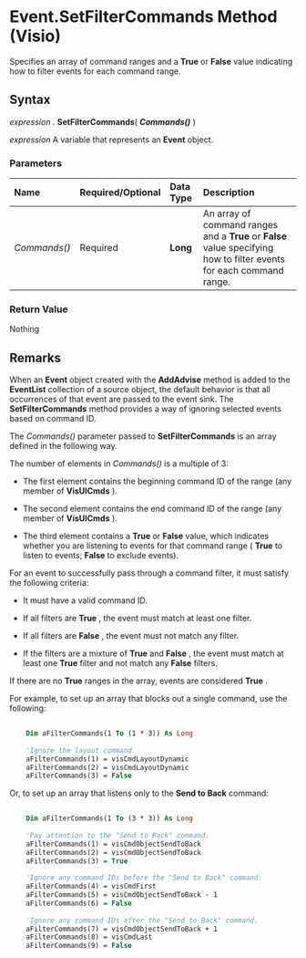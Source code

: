 
# Event.SetFilterCommands Method (Visio)

Specifies an array of command ranges and a  **True** or **False** value indicating how to filter events for each command range.


## Syntax

 _expression_ . **SetFilterCommands**( **_Commands()_** )

 _expression_ A variable that represents an **Event** object.


### Parameters



|**Name**|**Required/Optional**|**Data Type**|**Description**|
|:-----|:-----|:-----|:-----|
| _Commands()_|Required| **Long**|An array of command ranges and a  **True** or **False** value specifying how to filter events for each command range.|

### Return Value

Nothing


## Remarks

When an  **Event** object created with the **AddAdvise** method is added to the **EventList** collection of a source object, the default behavior is that all occurrences of that event are passed to the event sink. The **SetFilterCommands** method provides a way of ignoring selected events based on command ID.

The  _Commands()_ parameter passed to **SetFilterCommands** is an array defined in the following way.

The number of elements in  _Commands()_ is a multiple of 3:


- The first element contains the beginning command ID of the range (any member of  **VisUICmds** ).
    
- The second element contains the end command ID of the range (any member of  **VisUICmds** ).
    
- The third element contains a  **True** or **False** value, which indicates whether you are listening to events for that command range ( **True** to listen to events; **False** to exclude events).
    


For an event to successfully pass through a command filter, it must satisfy the following criteria:




- It must have a valid command ID.
    
- If all filters are  **True** , the event must match at least one filter.
    
- If all filters are  **False** , the event must not match any filter.
    
- If the filters are a mixture of  **True** and **False** , the event must match at least one **True** filter and not match any **False** filters.
    


If there are no  **True** ranges in the array, events are considered **True** .

For example, to set up an array that blocks out a single command, use the following: 




```vb
 
    Dim aFilterCommands(1 To (1 * 3)) As Long  
 
    'Ignore the layout command. 
    aFilterCommands(1) = visCmdLayoutDynamic  
    aFilterCommands(2) = visCmdLayoutDynamic  
    aFilterCommands(3) = False 

```

Or, to set up an array that listens only to the  **Send to Back** command:




```vb
 
    Dim aFilterCommands(1 To (3 * 3)) As Long  
 
    'Pay attention to the "Send to Back" command.  
    aFilterCommands(1) = visCmdObjectSendToBack  
    aFilterCommands(2) = visCmdObjectSendToBack  
    aFilterCommands(3) = True  
 
    'Ignore any command IDs before the "Send to Back" command.  
    aFilterCommands(4) = visCmdFirst  
    aFilterCommands(5) = visCmdObjectSendToBack - 1  
    aFilterCommands(6) = False  
 
    'Ignore any command IDs after the "Send to Back" command.  
    aFilterCommands(7) = visCmdObjectSendToBack + 1  
    aFilterCommands(8) = visCmdLast  
    aFilterCommands(9) = False 

```

